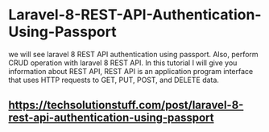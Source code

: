 # Laravel-8-REST-API-Authentication-Using-Passport
we will see laravel 8 REST API authentication using passport. Also, perform CRUD operation with laravel 8 REST API. In this tutorial I will give you information about REST API, REST API is an application program interface that uses HTTP requests to GET, PUT, POST, and DELETE data.
## https://techsolutionstuff.com/post/laravel-8-rest-api-authentication-using-passport
